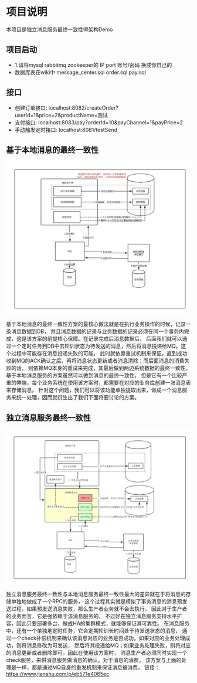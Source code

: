 # 项目说明 
本项目是独立消息服务最终一致性得架构Demo

##  项目启动
* 1.请将mysql  rabbitmq  zookeeper的 IP port 账号/密码 换成你自己的
* 数据库表在wiki中 message_center.sql order.sql pay.sql

## 接口
* 创建订单接口: localhost:8082/createOrder?userId=1&price=2&productName=测试
* 支付接口: localhost:8083/pay?orderId=10&payChannel=1&payPrice=2
* 手动触发定时接口: localhost:8081/testSend
## 基于本地消息的最终一致性

![本地消息的最终一致性](wiki/1684370-c5a20749a59fc1a8.jpg)

基于本地消息的最终一致性方案的最核心做法就是在执行业务操作的时候，记录一条消息数据到DB，
并且消息数据的记录与业务数据的记录必须在同一个事务内完成，这是该方案的前提核心保障。在记录完成后消息数据后，
后面我们就可以通过一个定时任务到DB中去轮训状态为待发送的消息，然后将消息投递给MQ。这个过程中可能存在消息投递失败的可能，
此时就依靠重试机制来保证，直到成功收到MQ的ACK确认之后，再将消息状态更新或者消息清除；而后面消息的消费失败的话，
则依赖MQ本身的重试来完成，其最后做到两边系统数据的最终一致性。基于本地消息服务的方案虽然可以做到消息的最终一致性，
但是它有一个比较严重的弊端，每个业务系统在使用该方案时，都需要在对应的业务库创建一张消息表来存储消息。
针对这个问题，我们可以将该功能单独提取出来，做成一个消息服务来统一处理，因而就衍生出了我们下面将要讨论的方案。



## 独立消息服务最终一致性

![独立消息服务最终一致性](wiki/1684370-d36234ba75d83a95.jpg)

独立消息服务最终一致性与本地消息服务最终一致性最大的差异就在于将消息的存储单独地做成了一个RPC的服务，
这个过程其实就是模拟了事务消息的消息预发送过程，如果预发送消息失败，那么生产者业务就不会去执行，
因此对于生产者的业务而言，它是强依赖于该消息服务的。
不过好在独立消息服务支持水平扩容，因此只要部署多台，做成HA的集群模式，就能够保证其可靠性。
在消息服务中，还有一个单独地定时任务，它会定期轮训长时间处于待发送状态的消息，
通过一个check补偿机制来确认该消息对应的业务是否成功，如果对应的业务处理成功，则将消息修改为可发送，
然后将其投递给MQ；如果业务处理失败，则将对应的消息更新或者删除即可。因此在使用该方案时，
消息生产者必须同时实现一个check服务，来供消息服务做消息的确认。对于消息的消费，
该方案与上面的处理是一样，都是通过MQ自身的重发机制来保证消息被消费。
链接：https://www.jianshu.com/p/eb571e4065ec

